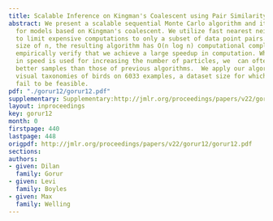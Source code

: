 ```yaml
---
title: Scalable Inference on Kingman's Coalescent using Pair Similarity
abstract: We present a scalable sequential Monte Carlo algorithm and its greedy counterpart
  for models based on Kingman's coalescent. We utilize fast nearest neighbor algorithms
  to limit expensive computations to only a subset of data point pairs. For a dataset
  size of n, the resulting algorithm has O(n log n) computational complexity.  We
  empirically verify that we achieve a large speedup in computation. When the gain
  in speed is used for increasing the number of particles, we  can often  obtain significantly
  better samples than those of previous algorithms.  We apply our algorithm for learning
  visual taxonomies of birds on 6033 examples, a dataset size for which previous algorithms
  fail to be feasible.
pdf: "./gorur12/gorur12.pdf"
supplementary: Supplementary:http://jmlr.org/proceedings/papers/v22/gorur12/gorur12Supple.pdf
layout: inproceedings
key: gorur12
month: 0
firstpage: 440
lastpage: 448
origpdf: http://jmlr.org/proceedings/papers/v22/gorur12/gorur12.pdf
sections: 
authors:
- given: Dilan
  family: Gorur
- given: Levi
  family: Boyles
- given: Max
  family: Welling
---
```

